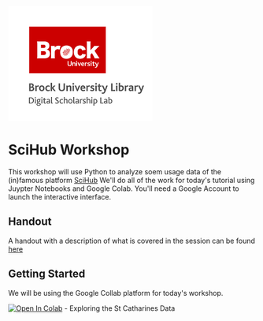 ![DSL Logo](dsl_logo.png)

# SciHub Workshop
This workshop will use Python to analyze soem usage data of the (in)famous platform [SciHub](https://en.wikipedia.org/wiki/Sci-Hub)
We'll do all of the work for today's tutorial using Juypter Notebooks and Google Colab.
You'll need a Google Account to launch the interactive interface.



## Handout

A handout with a description of what is covered in the session can be found  [here]()



## Getting Started

We will be using the Google Collab platform for today's workshop. 

[![Open In Colab](https://colab.research.google.com/assets/colab-badge.svg)](https://colab.research.google.com/github/BrockDSL/SciHub_Workshop/blob/master/Exploring_the_St_Catharines_Data.ipynb) - Exploring the St Catharines Data



